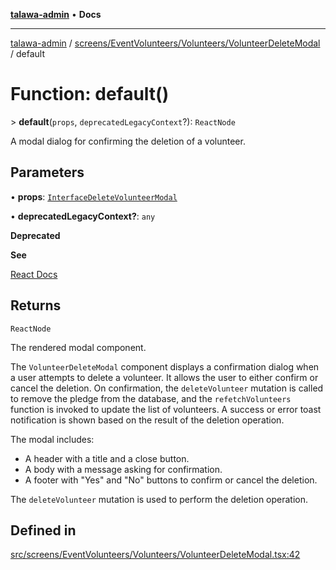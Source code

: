[**talawa-admin**](../../../../../README.md) • **Docs**

***

[talawa-admin](../../../../../modules.md) / [screens/EventVolunteers/Volunteers/VolunteerDeleteModal](../README.md) / default

# Function: default()

\> **default**(`props`, `deprecatedLegacyContext`?): `ReactNode`

A modal dialog for confirming the deletion of a volunteer.

## Parameters

• **props**: [`InterfaceDeleteVolunteerModal`](../interfaces/InterfaceDeleteVolunteerModal.md)

• **deprecatedLegacyContext?**: `any`

**Deprecated**

**See**

[React Docs](https://legacy.reactjs.org/docs/legacy-context.html#referencing-context-in-lifecycle-methods)

## Returns

`ReactNode`

The rendered modal component.

The `VolunteerDeleteModal` component displays a confirmation dialog when a user attempts to delete a volunteer.
It allows the user to either confirm or cancel the deletion.
On confirmation, the `deleteVolunteer` mutation is called to remove the pledge from the database,
and the `refetchVolunteers` function is invoked to update the list of volunteers.
A success or error toast notification is shown based on the result of the deletion operation.

The modal includes:
- A header with a title and a close button.
- A body with a message asking for confirmation.
- A footer with "Yes" and "No" buttons to confirm or cancel the deletion.

The `deleteVolunteer` mutation is used to perform the deletion operation.

## Defined in

[src/screens/EventVolunteers/Volunteers/VolunteerDeleteModal.tsx:42](https://github.com/PalisadoesFoundation/talawa-admin/blob/d16b95ee179900e8e32a2296f14e948e6caea05b/src/screens/EventVolunteers/Volunteers/VolunteerDeleteModal.tsx#L42)
